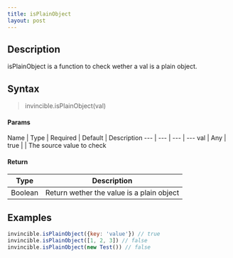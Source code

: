 ```yaml
---
title: isPlainObject
layout: post
---
```


## Description

isPlainObject is a function to check wether a val is a plain object.

## Syntax

> invincible.isPlainObject(val)

#### Params

Name | Type | Required | Default | Description
--- | --- | --- | ---
val | Any | true | | The source value to check

#### Return

Type | Description
--- | ---
Boolean | Return wether the value is a plain object

## Examples

``` js
invincible.isPlainObject({key: 'value'}) // true
invincible.isPlainObject([1, 2, 3]) // false
invincible.isPlainObject(new Test()) // false
```
